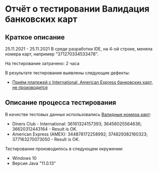 # Отчёт о тестировании Валидация банковских карт

## Краткое описание

25.11.2021 - 25.11.2021 В среде разработки IDE, на 4-ой строке, меняла номера карт, например "371270334533478".

На тестирование затрачено: 2 часа

В результате тестирования выявлены следующие дефекты:
* [Приём платежей с International, American Express банковских карт, не производится](https://github.com/SvetlanaZakharchenko/1.-Java.Credit-Card-Number-Validator/issues/1)


## Описание процесса тестирования


В качестве тестовых данных использовались [Валидные номера карт](https://www.freeformatter.com/credit-card-number-generator-validator.html):
* Diners Club - International: 36161324157393; 36456025564636; 36620312443164 - Result is OK.
* American Express (AMEX): 344878172258992; 374829382160323; 377163270073050 - Result is OK.

Тестирование производилось в следующем окружении:
* Windows 10 
* Версия Java "11.0.13"